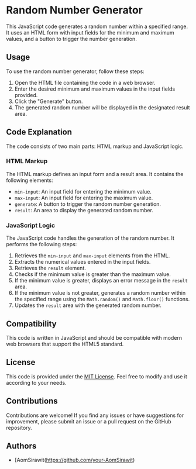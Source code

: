 # Random Number Generator

This JavaScript code generates a random number within a specified range. It uses an HTML form with input fields for the minimum and maximum values, and a button to trigger the number generation.

## Usage

To use the random number generator, follow these steps:

1. Open the HTML file containing the code in a web browser.
2. Enter the desired minimum and maximum values in the input fields provided.
3. Click the "Generate" button.
4. The generated random number will be displayed in the designated result area.

## Code Explanation

The code consists of two main parts: HTML markup and JavaScript logic.

### HTML Markup

The HTML markup defines an input form and a result area. It contains the following elements:

- `min-input`: An input field for entering the minimum value.
- `max-input`: An input field for entering the maximum value.
- `generate`: A button to trigger the random number generation.
- `result`: An area to display the generated random number.

### JavaScript Logic

The JavaScript code handles the generation of the random number. It performs the following steps:

1. Retrieves the `min-input` and `max-input` elements from the HTML.
2. Extracts the numerical values entered in the input fields.
3. Retrieves the `result` element.
4. Checks if the minimum value is greater than the maximum value.
5. If the minimum value is greater, displays an error message in the `result` area.
6. If the minimum value is not greater, generates a random number within the specified range using the `Math.random()` and `Math.floor()` functions.
7. Updates the `result` area with the generated random number.

## Compatibility

This code is written in JavaScript and should be compatible with modern web browsers that support the HTML5 standard.

## License

This code is provided under the [MIT License](https://opensource.org/licenses/MIT). Feel free to modify and use it according to your needs.

## Contributions

Contributions are welcome! If you find any issues or have suggestions for improvement, please submit an issue or a pull request on the GitHub repository.

## Authors

- [AomSirawit(https://github.com/your-AomSirawit)

